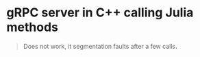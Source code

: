 # gRPC server in C++ calling Julia methods

> Does not work, it segmentation faults after a few calls.
